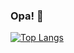 ### Opa! 👋
[![Top Langs](https://github-readme-stats.vercel.app/api/top-langs/?username=mateusrosa0901&layout=compact)](https://github.com/anuraghazra/github-readme-stats)
